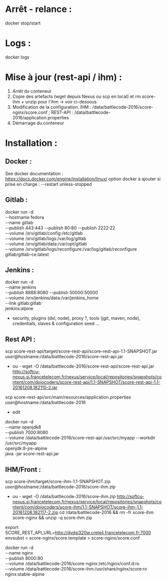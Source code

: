 # Arrêt - relance :
docker stop/start <image-name>

# Logs :
docker logs <image-name>

# Mise à jour (rest-api / ihm) :
1. Arrêt du conteneur
2. Copie des artefacts (wget depuis Nexus ou scp en local) et rm score-ihm + unzip pour l'ihm -> voir ci-dessous
3. Modification de la configuration. IHM : /data/battlecode-2016/score-nginx/score.conf ; REST-API : /data/battlecode-2016/application.properties
4. Démarrage du conteneur



# Installation :

## Docker :
See docker documentation : https://docs.docker.com/engine/installation/linux/
option docker à ajouter si prise en charge :  --restart unless-stopped


## Gitlab :
docker run -d \
  --hostname fedora \
  --name gitlab \
  --publish 443:443 --publish 80:80 --publish 2222:22 \
  --volume /srv/gitlab/config:/etc/gitlab \
  --volume /srv/gitlab/logs:/var/log/gitlab \
  --volume /srv/gitlab/data:/var/opt/gitlab \
  --volume /srv/gitlab/logs/reconfigure:/var/log/gitlab/reconfigure \
  gitlab/gitlab-ce:latest


## Jenkins :
docker run -d \
  --name jenkins \
  --publish 8888:8080 --publish 50000:50000 \
  --volume /srv/jenkins/data:/var/jenkins_home \
  --link gitlab:gitlab \
  jenkins:alpine

+ security, plugins (dsl, node), proxy ?, tools (jgit, maven, node), credentials, slaves & configuration seed ...


## Rest API :
scp score-rest-api/target/score-rest-api/score-rest-api-1.1-SNAPSHOT.jar $user@$hostname:/data/battlecode-2016/score-rest-api.jar
- ou -
wget -O /data/battlecode-2016/score-rest-api/score-rest-api.jar http://softcu-nexus.si.francetelecom.fr/nexus/service/local/repositories/snapshots/content/com/dojocoders/score-rest-api/1.1-SNAPSHOT/score-rest-api-1.1-20161208.182110-2.jar

scp score-rest-api/src/main/resources/application.properties $user@$hostname:/data/battlecode-2016
 + edit

docker run -d \
  --name openjdk8 \
  --publish 7000:8080 \
  --volume /data/battlecode-2016/score-rest-api:/usr/src/myapp --workdir /usr/src/myapp \
  openjdk:8-jre-alpine \
  java -jar score-rest-api.jar


## IHM/Front :
scp score-ihm/target/score-ihm-1.1-SNAPSHOT.zip $user@$hostname:/data/battlecode-2016/score-ihm.zip
- ou -
wget -O /data/battlecode-2016/score-ihm.zip http://softcu-nexus.si.francetelecom.fr/nexus/service/local/repositories/snapshots/content/com/dojocoders/score-ihm/1.1-SNAPSHOT/score-ihm-1.1-20161208.182117-2.zip
cd /data/battlecode-2016 && rm -fr score-ihm score-nginx && unzip -q score-ihm.zip

export SCORE_REST_API_URL=http://dvdsi320w.creteil.francetelecom.fr:7000
envsubst < score-nginx/score.template > score-nginx/score.conf

docker run -d \
  --name nginx \
  --publish 8000:80 \
  --volume /data/battlecode-2016/score-nginx:/etc/nginx/conf.d:ro \
  --volume /data/battlecode-2016/score-ihm:/usr/share/nginx/score:ro \
  nginx:stable-alpine
